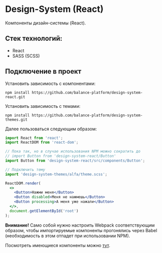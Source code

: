 # Design-System (React)

Компоненты дизайн-системы (React).

## Стек технологий:

- React
- SASS (SCSS)

## Подключение в проект

Установить зависимость с компонентами:

```
npm install https://github.com/balance-platform/design-system-react.git
```

Установить зависимость с темами:

```
npm install https://github.com/balance-platform/design-system-themes.git
```

Далее пользоваться следующим образом:

```jsx
import React from 'react';
import ReactDOM from 'react-dom';

// Пока так, но в случае использования NPM можно сократить до
// import Button from 'design-system-react/Button'
import Button from 'design-system-react/src/components/Button';

// Подключить тему
import 'design-system-themes/alfa/theme.scss';

ReactDOM.render(
  <>
    <Button>Нажми меня</Button>
    <Button disabled>Меня не нажмешь</Button>
    <Button processing>А меня уже нажали</Button>
  </>,
  document.getElementById('root')
);
```

**Внимание!** Само собой нужно настроить Webpack соответствующим образом, чтобы импортируемые компоненты прогонялись через Babel (необходимость в этом отпадет при использовании NPM).

Посмотреть имеющиеся компоненты можно [тут](https://balance-platform.github.io/design-system-react).
